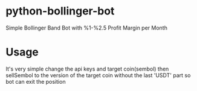 # python-bollinger-bot
Simple Bollinger Band Bot with %1-%2.5 Profit Margin per Month

# Usage
It's very simple change the api keys and target coin(sembol) then sellSembol to the version of the target coin without the last 'USDT' part so bot can exit the position
